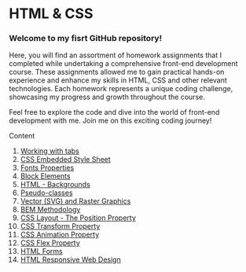 <h1>HTML & CSS</h1>
<h3>Welcome to my fisrt GitHub repository!</h3>
Here, you will find an assortment of homework assignments that I completed while undertaking a comprehensive front-end development course. These assignments allowed me to gain practical hands-on experience and enhance my skills in HTML, CSS and other relevant technologies. Each homework represents a unique coding challenge, showcasing my progress and growth throughout the course.

Feel free to explore the code and dive into the world of front-end development with me. Join me on this exciting coding journey!

Content
1. <a href="https://github.com/LubomirPasko/HTML-CSS/blob/main/2_intro_tags">Working with tabs</a>
2. <a href="https://github.com/LubomirPasko/HTML-CSS/blob/main/3_embeddedness_css-syntax">CSS Embedded Style Sheet</a>
3. <a href="https://github.com/LubomirPasko/HTML-CSS/blob/main/4_fonts_properties">Fonts Properties</a>
4. <a href="https://github.com/LubomirPasko/HTML-CSS/blob/main/5_block_properties">Block Elements</a>
5. <a href="https://github.com/LubomirPasko/HTML-CSS/tree/main/7_background">HTML - Backgrounds</a>
6. <a href="https://github.com/LubomirPasko/HTML-CSS/blob/main/8_pseudo_clases">Pseudo-classes</a>
7. <a href="https://github.com/LubomirPasko/HTML-CSS/blob/main/9_graphics">Vector (SVG) and Raster Graphics</a>
8. <a href="https://github.com/LubomirPasko/HTML-CSS/tree/main/10_bem_methodology">BEM Methodology</a>
9. <a href="https://github.com/LubomirPasko/HTML-CSS/tree/main/11_position">CSS Layout - The Position Property</a>
10. <a href="https://github.com/LubomirPasko/HTML-CSS/blob/main/12_transform">CSS Transform Property</a>
11. <a href="https://github.com/LubomirPasko/HTML-CSS/tree/main/13_animation">CSS Animation Property</a>
12. <a href="https://github.com/LubomirPasko/HTML-CSS/blob/main/14_flex">CSS Flex Property</a>
13. <a href="https://github.com/LubomirPasko/HTML-CSS/blob/main/16_forms">HTML Forms</a>
14. <a href="https://github.com/LubomirPasko/HTML-CSS/blob/main/17_adaptive">HTML Responsive Web Design</a>

